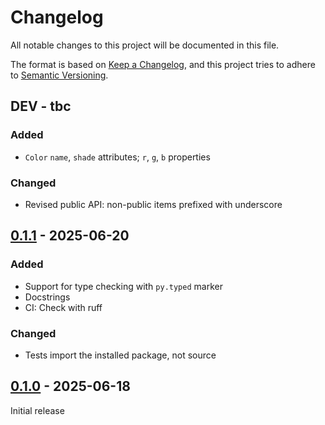 # Changelog

All notable changes to this project will be documented in this file.

The format is based on [Keep a Changelog](https://keepachangelog.com/en/1.1.0/),
and this project tries to adhere to [Semantic Versioning](https://semver.org/spec/v2.0.0.html).

## DEV - tbc

### Added

-  `Color` `name`, `shade` attributes; `r`, `g`, `b` properties 

### Changed

- Revised public API: non-public items prefixed with underscore 

## [0.1.1] - 2025-06-20

### Added

- Support for type checking with `py.typed` marker
- Docstrings
- CI: Check with ruff

### Changed

- Tests import the installed package, not source

## [0.1.0] - 2025-06-18

Initial release

[0.1.1]: https://github.com/elliot-100/material-2014-colors/compare/v0.1.0...v0.1.1
[0.1.0]: https://github.com/elliot-100/material-2014-colors/releases/tag/v0.1.0